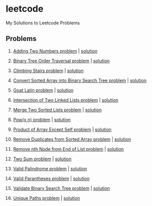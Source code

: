 # leetcode
My Solutions to Leetcode Problems

## Problems
1. [Adding Two Numbers problem](https://leetcode.com/problems/add-two-numbers) | [solution](Add%20Two%20Numbers.cpp)

2. [Binary Tree Order Traversal problem](https://leetcode.com/problems/binary-tree-inorder-traversal) | [solution](Binary-Tree-Inorder-Traversal.cpp)

3. [Climbing Stairs problem](https://leetcode.com/problems/climbing-stairs) | [solution](Climbing%20Stairs.cpp)

4. [Convert Sorted Array into Binary Search Tree problem](https://leetcode.com/problems/convert-sorted-array-to-binary-search-tree) | [solution](Convert%20Sorted%20Array%20to%20Binary%20Search%20Tree.cpp)

5. [Goat Latin problem]() | [solution](Goat%20Latin.py)

6. [Intersection of Two Linked Lists problem](https://leetcode.com/problems/intersection-of-two-linked-lists) | [solution](Intersection%20of%20Two%20Linked%20Lists.cpp)

7. [Merge Two Sorted Lists problem](https://leetcode.com/problems/merge-two-sorted-lists) | [solution](Merge%20Two%20Sorted%20Lists.cpp)

8. [Pow(x,n) problem](https://leetcode.com/problems/powx-n) | [solution](Pow(x%2C%20n).cpp)

9. [Product of Array Except Self problem](https://leetcode.com/problems/product-of-array-except-self) | [solution](Product%20of%20Array%20Except%20Self.cpp)

10. [Remove Duplicates from Sorted Array problem](https://leetcode.com/problems/remove-duplicates-from-sorted-array) | [solution](Remove%20Duplicates%20from%20Sorted%20Array.cpp)

11. [Remove nth Node from End of List problem](https://leetcode.com/problems/remove-nth-node-from-end-of-list) | [solution](Remove%20Nth%20Node%20From%20End%20of%20List.cpp)

12. [Two Sum problem](https://leetcode.com/problems/two-sum) | [solution](Two-Sum.cpp)

13. [Valid Palindrome problem](https://leetcode.com/problems/valid-palindrome) | [solution](Valid%20Palindrome.cpp)

14. [Valid Parantheses problem](https://leetcode.com/problems/valid-parentheses) | [solution](Valid%20Parentheses.cpp)

15. [Validate Binary Search Tree problem](https://leetcode.com/problems/validate-binary-search-tree) | [solution](Validate-Binary-Search-Tree.cpp)

16. [Unique Paths problem](https://leetcode.com/problems/unique-paths/) | [solution](Unique%20Paths.cpp)
